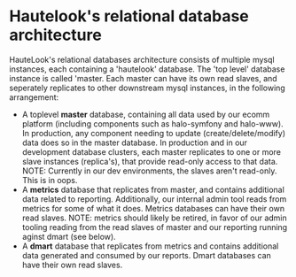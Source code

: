 Hautelook's relational database architecture
===

HauteLook's relational databases architecture consists of multiple mysql instances, each containing a 'hautelook' database. The 'top level' database instance is called 'master. Each master can have its own read slaves, and seperately replicates to other downstream mysql instances, in the following arrangement:

- A toplevel **master** database, containing all data used by our ecomm platform (including components such as halo-symfony and halo-www). In production, any component needing to update (create/delete/modify) data does so in the master database. In production and in our development database clusters, each master replicates to one or more slave instances (replica's), that provide read-only access to that data. NOTE: Currently in our dev environments, the slaves aren't read-only. This is in oops.
- A **metrics** database that replicates from master, and contains additional data related to reporting. Additionally, our internal admin tool reads from metrics for some of what it does. Metrics databases can have their own read slaves. NOTE: metrics should likely be retired, in favor of our admin tooling reading from the read slaves of master and our reporting running aginst dmart (see below).
- A **dmart** database that replicates from metrics and contains additional data generated and consumed by our reports. Dmart databases can have their own read slaves.
